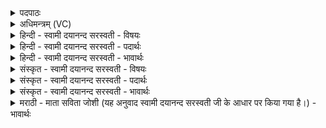 <details><summary>पदपाठः</summary>

मा। अ॒पः। मा। ओष॑धीः। हि॒ꣳसीः॒। धाम्नो॑धाम्न॒ इति॑ धाम्नः॑ऽधाम्नः। रा॒ज॒न्। ततः॑। व॒रु॒ण। नः॒। मु॒ञ्च॒। यत्। आ॒हुः॒। अ॒घ्न्याः। इति॑। वरु॑ण। इति॑। शपा॑महे। ततः॑। व॒रु॒ण॒। नः॒। मु॒ञ्च॒। सु॒मि॒त्रि॒या इति॑ सु॑ऽमि॒त्रि॒याः। नः॒। आपः॑। ओष॑धयः। स॒न्तु॒। दु॒र्मि॒त्रि॒या इति॑ दुःऽमित्रि॒याः। तस्मै॑। स॒न्तु॒। यः। अस्मान्। द्वेष्टि॑। यम्। च॒। व॒यम्। द्वि॒ष्मः। २२।
</details>

<details><summary>अधिमन्त्रम् (VC)</summary>

- वरुणो देवता
- दीर्घतमा ऋषिः
- ब्राह्मी स्वराड् उष्णिक्, निचृद् अनुष्टुप्
- ऋषभः, षड्जः
</details>

<details><summary>हिन्दी - स्वामी दयानन्द सरस्वती - विषयः</summary>

अब व्यापार करने के लिये राज्यप्रबन्ध अगले मन्त्र में कहा है ॥
</details>

<details><summary>हिन्दी - स्वामी दयानन्द सरस्वती - पदार्थः</summary>

पदार्थान्वयभाषाः -  हे (राजन्) सभापति ! आप प्रत्येक स्थानों में (अपः) जल और (ओषधीः) अन्न-पान पदार्थ तथा किराने आदि वणिज पदार्थों को (मा) मत (हिंसीः) नष्ट करो अर्थात् प्रत्येक जगह हम लोगों को सब इष्ट पदार्थ मिलते रहें, न केवल यही करो, किन्तु (ततः) उस (धाम्नः धाम्नः) स्थान-स्थान से (नः) हम लोगों को (मा) मत (मुञ्च) त्यागो। हे (वरुण) न्याय करनेवाले सभापति ! किये हुए न्याय में (अघ्न्याः) न मारने योग्य गौ आदि पशुओं की शपथ है (इति) इस प्रकार जो आप कहते हैं और हम लोग भी (शपामहे) शपथ करते हैं और आप भी उस प्रतिज्ञा को मत छोडि़ये और हम लोग भी न छोड़ेंगे। हे वरुण ! आपके राज्य में (नः) हम लोगों को (आपः) जल और ओषधियाँ (सुमित्रियाः) श्रेष्ठमित्र के तुल्य (सन्तु) हों तथा (यः) जो (अस्मान्) हम लोगों से (द्वेष्टि) वैर रखता है (च) और (वयम्) हम लोग (यम्) जिससे (द्विष्मः) वैर करते हैं, (तस्मै) उस के लिये वे ओषधियाँ (दुर्मित्रियाः) दुःख देने देनेवाले शत्रु के तुल्य (सन्तु) हों ॥२२॥
</details>

<details><summary>हिन्दी - स्वामी दयानन्द सरस्वती - भावार्थः</summary>

भावार्थभाषाः -  राजा और राजाओं के कामदार लोग अनीति से प्रजाजनों का धन न लेवें, किन्तु राज्य-पालन के लिये राजपुरुष प्रतिज्ञा करें कि हम लोग अन्याय न करेंगे अर्थात् हम सर्वदा तुम्हारी रक्षा और डाकू, चोर, लम्पट-लवाड़, कपटी, कुमार्गी, अन्यायी और कुकर्मियों को निरन्तर दण्ड देवेंगे ॥२२॥
</details>

<details><summary>संस्कृत - स्वामी दयानन्द सरस्वती - विषयः</summary>

अथ वाणिज्यार्थं राजप्रबन्धमाह ॥
</details>

<details><summary>संस्कृत - स्वामी दयानन्द सरस्वती - पदार्थः</summary>

पदार्थान्वयभाषाः -  हे राजन् ! ओषधीश्च मा हिंसीः। न केवलमिदमेव कुर्याः, किन्तु ततो धाम्नो धाम्नोऽस्मान् मा मुञ्च। हे वरुण ! अघ्न्या इति यद्भवन्त आहुः वयं चेत्थं शपामहे ततस्त्वं मा मुञ्च वयमपि न मुञ्चामः। हे वरुण ! नः अस्मभ्यमाप ओषध्यश्च सुमित्रियास्सुमित्रवत् सन्तु, योऽस्मान् द्वेष्टि यं वयं द्विष्मस्तस्मै दुर्मित्रियाः शत्रुवत् सन्तु ॥२२॥
</details>

<details><summary>संस्कृत - स्वामी दयानन्द सरस्वती - भावार्थः</summary>

भावार्थभाषाः -  राजपुरुषाः प्रजाभ्योऽनीत्या धनं न गृह्णीयुः। राजरक्षणाय प्रतिज्ञां कुर्युरन्यायं वयं न करिष्याम इति दुष्टान् सततं दण्डयेयुरिति ॥२२॥
</details>

<details><summary>मराठी - माता सविता जोशी (यह अनुवाद स्वामी दयानन्द सरस्वती जी के आधार पर किया गया है।) - भावार्थः</summary>

भावार्थभाषाः -  राजा व राज्याचे कर्मचारी यांनी अन्यायाने प्रजेचे धन लुबाडू नये. उलट राजपुरुषांनी राज्याचे पालन करण्यासाठी अशी प्रतिज्ञा करावी की, आम्ही अन्याय करणार नाही. अर्थात नेहमी तुमचे रक्षण करून डाकू, चोर, लंपट, लबाड, कपटी, कुमार्गी, अन्यायी व कुकर्मी यांना दंड देऊ.
</details>